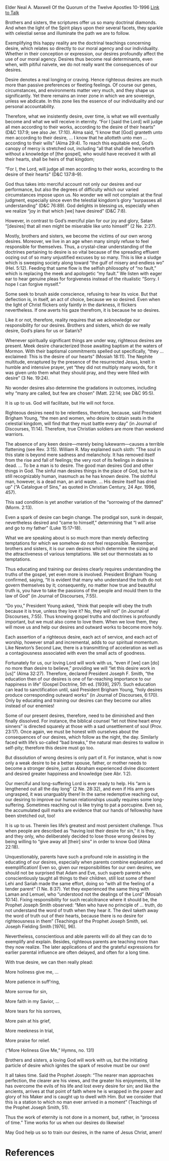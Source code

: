 Elder Neal A. Maxwell
Of the Quorum of the Twelve Apostles
10-1996
[Link to Talk](https://www.churchofjesuschrist.org/study/general-conference/1996/10/according-to-the-desire-of-our-hearts?lang=eng)

Brothers and sisters, the scriptures offer us so many doctrinal diamonds. And when the light of the Spirit plays upon their several facets, they sparkle with celestial sense and illuminate the path we are to follow.

Exemplifying this happy reality are the doctrinal teachings concerning desire, which relates so directly to our moral agency and our individuality. Whether in their conception or expression, our desires profoundly affect the use of our moral agency. Desires thus become real determinants, even when, with pitiful naivete, we do not really want the consequences of our desires.

Desire denotes a real longing or craving. Hence righteous desires are much more than passive preferences or fleeting feelings. Of course our genes, circumstances, and environments matter very much, and they shape us significantly. Yet there remains an inner zone in which we are sovereign, unless we abdicate. In this zone lies the essence of our individuality and our personal accountability.

Therefore, what we insistently desire, over time, is what we will eventually become and what we will receive in eternity. “For I [said the Lord] will judge all men according to their works, according to the desire of their hearts” (D&C 137:9; see also Jer. 17:10). Alma said, “I know that [God] granteth unto men according to their desire, … I know that he allotteth unto men … according to their wills” (Alma 29:4). To reach this equitable end, God’s canopy of mercy is stretched out, including “all that shall die henceforth without a knowledge of [the gospel], who would have received it with all their hearts, shall be heirs of that kingdom;

“For I, the Lord, will judge all men according to their works, according to the desire of their hearts” (D&C 137:8–9).

God thus takes into merciful account not only our desires and our performance, but also the degrees of difficulty which our varied circumstances impose upon us. No wonder we will not complain at the final judgment, especially since even the telestial kingdom’s glory “surpasses all understanding” (D&C 76:89). God delights in blessing us, especially when we realize “joy in that which [we] have desired” (D&C 7:8).

However, in contrast to God’s merciful plan for our joy and glory, Satan “[desires] that all men might be miserable like unto himself” (2 Ne. 2:27).

Mostly, brothers and sisters, we become the victims of our own wrong desires. Moreover, we live in an age when many simply refuse to feel responsible for themselves. Thus, a crystal-clear understanding of the doctrines pertaining to desire is so vital because of the spreading effluent oozing out of so many unjustified excuses by so many. This is like a sludge which is sweeping society along toward “the gulf of misery and endless wo” (Hel. 5:12). Feeding that same flow is the selfish philosophy of “no fault,” which is replacing the meek and apologetic “my fault.” We listen with eager ear to hear genuine pleas for forgiveness instead of the ritualistic “Sorry. I hope I can forgive myself.”

Some seek to brush aside conscience, refusing to hear its voice. But that deflection is, in itself, an act of choice, because we so desired. Even when the light of Christ flickers only faintly in the darkness, it flickers nevertheless. If one averts his gaze therefrom, it is because he so desires.

Like it or not, therefore, reality requires that we acknowledge our responsibility for our desires. Brothers and sisters, which do we really desire, God’s plans for us or Satan’s?

Whenever spiritually significant things are under way, righteous desires are present. Meek desire characterized those awaiting baptism at the waters of Mormon. With their baptismal commitments spelled out specifically, “they … exclaimed: This is the desire of our hearts” (Mosiah 18:11). The Nephite multitude, enraptured by the presence of the resurrected Jesus, knelt in humble and intensive prayer, yet “they did not multiply many words, for it was given unto them what they should pray, and they were filled with desire” (3 Ne. 19:24).

No wonder desires also determine the gradations in outcomes, including why “many are called, but few are chosen” (Matt. 22:14; see D&C 95:5).

It is up to us. God will facilitate, but He will not force.

Righteous desires need to be relentless, therefore, because, said President Brigham Young, “the men and women, who desire to obtain seats in the celestial kingdom, will find that they must battle every day” (in Journal of Discourses, 11:14). Therefore, true Christian soldiers are more than weekend warriors.

The absence of any keen desire—merely being lukewarm—causes a terrible flattening (see Rev. 3:15). William R. May explained such sloth: “The soul in this state is beyond mere sadness and melancholy. It has removed itself from the rise and fall of feelings; the very root of its feelings in desire is dead. … To be a man is to desire. The good man desires God and other things in God. The sinful man desires things in the place of God, but he is still recognizably human, inasmuch as he has known desire. The slothful man, however, is a dead man, an arid waste. … His desire itself has dried up” (“A Catalogue of Sins,” as quoted in Christian Century, 24 Apr. 1996, 457).

This sad condition is yet another variation of the “sorrowing of the damned” (Morm. 2:13).

Even a spark of desire can begin change. The prodigal son, sunk in despair, nevertheless desired and “came to himself,” determining that “I will arise and go to my father” (Luke 15:17–18).

What we are speaking about is so much more than merely deflecting temptations for which we somehow do not feel responsible. Remember, brothers and sisters, it is our own desires which determine the sizing and the attractiveness of various temptations. We set our thermostats as to temptations.

Thus educating and training our desires clearly requires understanding the truths of the gospel, yet even more is involved. President Brigham Young confirmed, saying, “It is evident that many who understand the truth do not govern themselves by it; consequently, no matter how true and beautiful truth is, you have to take the passions of the people and mould them to the law of God” (in Journal of Discourses, 7:55).

“Do you,” President Young asked, “think that people will obey the truth because it is true, unless they love it? No, they will not” (in Journal of Discourses, 7:55). Thus knowing gospel truths and doctrines is profoundly important, but we must also come to love them. When we love them, they will move us and help our desires and outward works to become more holy.

Each assertion of a righteous desire, each act of service, and each act of worship, however small and incremental, adds to our spiritual momentum. Like Newton’s Second Law, there is a transmitting of acceleration as well as a contagiousness associated with even the small acts of goodness.

Fortunately for us, our loving Lord will work with us, “even if [we] can [do] no more than desire to believe,” providing we will “let this desire work in [us]” (Alma 32:27). Therefore, declared President Joseph F. Smith, “the education then of our desires is one of far-reaching importance to our happiness in life” (Gospel Doctrine, 5th ed. [1939], 297). Such education can lead to sanctification until, said President Brigham Young, “holy desires produce corresponding outward works” (in Journal of Discourses, 6:170). Only by educating and training our desires can they become our allies instead of our enemies!

Some of our present desires, therefore, need to be diminished and then finally dissolved. For instance, the biblical counsel “let not thine heart envy sinners” is directed squarely at those with a sad unsettlement of soul (Prov. 23:17). Once again, we must be honest with ourselves about the consequences of our desires, which follow as the night, the day. Similarly faced with life’s so-called “bad breaks,” the natural man desires to wallow in self-pity; therefore this desire must go too.

But dissolution of wrong desires is only part of it. For instance, what is now only a weak desire to be a better spouse, father, or mother needs to become a stronger desire, just as Abraham experienced divine discontent and desired greater happiness and knowledge (see Abr. 1:2).

Our merciful and long-suffering Lord is ever ready to help. His “arm is lengthened out all the day long” (2 Ne. 28:32), and even if His arm goes ungrasped, it was unarguably there! In the same redemptive reaching out, our desiring to improve our human relationships usually requires some long-suffering. Sometimes reaching out is like trying to pat a porcupine. Even so, the accumulated quill marks are evidence that our hands of fellowship have been stretched out, too!

It is up to us. Therein lies life’s greatest and most persistent challenge. Thus when people are described as “having lost their desire for sin,” it is they, and they only, who deliberately decided to lose those wrong desires by being willing to “give away all [their] sins” in order to know God (Alma 22:18).

Unquestionably, parents have such a profound role in assisting in the educating of our desires, especially when parents combine explanation and exemplification! Even so, given our responsibilities for our own desires, we should not be surprised that Adam and Eve, such superb parents who conscientiously taught all things to their children, still lost some of them! Lehi and Sariah made the same effort, doing so “with all the feeling of a tender parent” (1 Ne. 8:37). Yet they experienced the same thing with Laman and Lemuel, who “understood not the dealings of the Lord” (Mosiah 10:14). Fixing responsibility for such recalcitrance where it should be, the Prophet Joseph Smith observed: “Men who have no principle of … truth, do not understand the word of truth when they hear it. The devil taketh away the word of truth out of their hearts, because there is no desire for righteousness in them” (Teachings of the Prophet Joseph Smith, sel. Joseph Fielding Smith [1976], 96).

Nevertheless, conscientious and able parents will do all they can do to exemplify and explain. Besides, righteous parents are teaching more than they now realize. The later applications of and the grateful expressions for earlier parental influence are often delayed, and often for a long time.

With true desire, we can then really plead:





More holiness give me, …

More patience in suff’ring,

More sorrow for sin,

More faith in my Savior, …

More tears for his sorrows,

More pain at his grief,

More meekness in trial,

More praise for relief.





(“More Holiness Give Me,” Hymns, no. 131)





Brothers and sisters, a loving God will work with us, but the initiating particle of desire which ignites the spark of resolve must be our own!

It all takes time. Said the Prophet Joseph: “The nearer man approaches perfection, the clearer are his views, and the greater his enjoyments, till he has overcome the evils of his life and lost every desire for sin; and like the ancients, arrives at that point of faith where he is wrapped in the power and glory of his Maker and is caught up to dwell with Him. But we consider that this is a station to which no man ever arrived in a moment” (Teachings of the Prophet Joseph Smith, 51).

Thus the work of eternity is not done in a moment, but, rather, in “process of time.” Time works for us when our desires do likewise!

May God help us so to train our desires, in the name of Jesus Christ, amen!

# References
